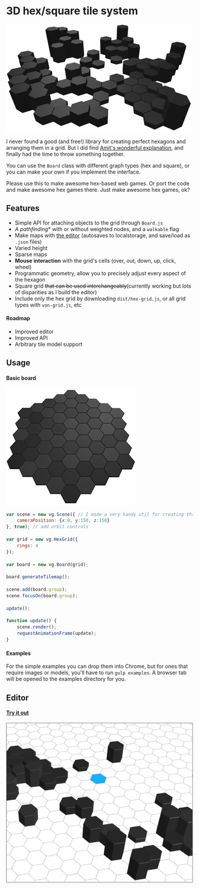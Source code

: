 # 3D hex/square tile system

![screenshot](hex-grid.jpg)

I never found a good (and free!) library for creating perfect hexagons and arranging them in a grid. But I did find [Amit's wonderful explanation](http://www.redblobgames.com/grids/hexagons/), and finally had the time to throw something together.

You can use the `Board` class with different graph types (hex and square), or you can make your own if you implement the interface.

Please use this to make awesome hex-based web games. Or port the code and make awesome hex games there. Just make awesome hex games, ok?

## Features

- Simple API for attaching objects to the grid through `Board.js`
- **A* pathfinding** with or without weighted nodes, and a `walkable` flag
- Make maps with [the editor](http://vonwolfehaus.github.io/von-grid/editor/) (autosaves to localstorage, and save/load as `.json` files)
- Varied height
- Sparse maps
- **Mouse interaction** with the grid's cells (over, out, down, up, click, wheel)
- Programmatic geometry, allow you to precisely adjust every aspect of the hexagon
- Square grid ~~that can be used interchangeably~~(currently working but lots of disparities as I build the editor)
- Include only the hex grid by downloading `dist/hex-grid.js`, or all grid types with `von-grid.js`, etc

#### Roadmap

- Improved editor
- Improved API
- Arbitrary tile model support

## Usage

#### Basic board

![screenshot](hex-grid-basic.jpg)

```javascript
var scene = new vg.Scene({ // I made a very handy util for creating three.js scenes quickly
	cameraPosition: {x:0, y:150, z:150}
}, true); // add orbit controls

var grid = new vg.HexGrid({
	rings: 4
});

var board = new vg.Board(grid);

board.generateTilemap();

scene.add(board.group);
scene.focusOn(board.group);

update();

function update() {
	scene.render();
	requestAnimationFrame(update);
}
```

#### Examples

For the simple examples you can drop them into Chrome, but for ones that require images or models, you'll have to run `gulp examples`. A browser tab will be opened to the examples directory for you.

## Editor

#### [Try it out](http://vonwolfehaus.github.io/von-grid/editor/)

![screenshot](editor.png)